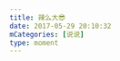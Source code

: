 ```yaml
---
title: 辣么大😎
date: 2017-05-29 20:10:32
mCategories: [说说]
type: moment
---
```


<div id="pics-20170529201032"></div>

<script src="/lib/moment/pics.js"></script>
<script>
var data = [
    {"link": "2017-05-29_000000.jpeg", "type": "shuoshuo"}
];
picsRender(data, "pics-20170529201032");
</script>
